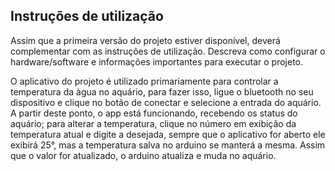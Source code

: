 
## Instruções de utilização

Assim que a primeira versão do projeto estiver disponível, deverá complementar com as instruções de utilização. Descreva como configurar o hardware/software e informações importantes para executar o projeto.

O aplicativo do projeto é utilizado primariamente para controlar a temperatura da àgua no aquário, para fazer isso, ligue o bluetooth no seu dispositivo e clique no botão de conectar e selecione a entrada do aquário. A partir deste ponto, o app está funcionando, recebendo os status do aquário; para alterar a temperatura, clique no número em exibição da temperatura atual e digite a desejada, sempre que o aplicativo for aberto ele exibirá 25°, mas a temperatura salva no arduino se manterá a mesma. Assim que o valor for atualizado, o arduino atualiza e muda no aquário.
